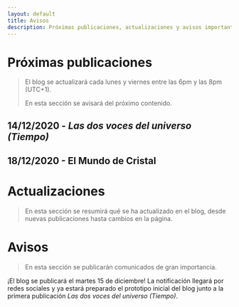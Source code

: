 ```yaml
---
layout: default
title: Avisos
description: Próximas publicaciones, actualizaciones y avisos importantes de EGHYA
---
```


# Próximas publicaciones

>El blog se actualizará cada lunes y viernes entre las 6pm y las 8pm (UTC+1).
>
>En esta sección se avisará del próximo contenido.

## 14/12/2020 - *Las dos voces del universo (Tiempo)*

## 18/12/2020 - El Mundo de Cristal

# Actualizaciones

> En esta sección se resumirá qué se ha actualizado en el blog, desde nuevas publicaciones hasta cambios en la página.

# Avisos

> En esta sección se publicarán comunicados de gran importancia.

¡El blog se publicará el martes 15 de diciembre! La notificación llegará por redes sociales y ya estará preparado el prototipo inicial del blog junto a la primera publicación *Las dos voces del universo (Tiempo)*.
